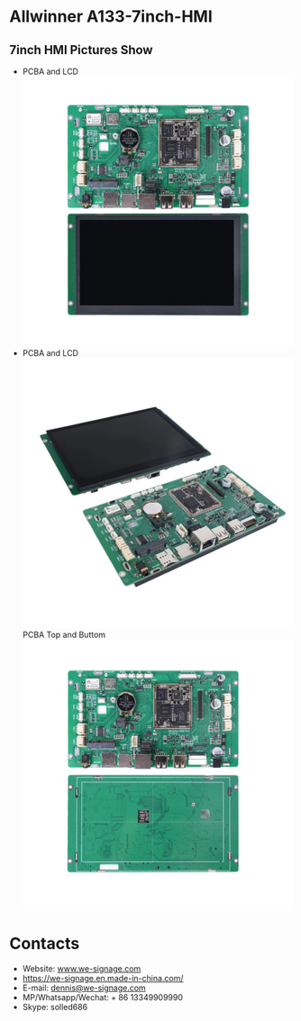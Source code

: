 # Allwinner A133-7inch-HMI

## 7inch HMI Pictures Show
- PCBA and LCD
![Allwinner A133 7inch HMI PCB View with LCD](./Documents/PCB-View-with-LCD-Front.jpeg)
- PCBA and LCD
![Allwinner A133 7inch HMI PCB View with LCD](./Documents/PCB-View-with-LCD.jpeg)
PCBA Top and Buttom
![Allwinner A133 7inch HMI PCB View with LCD](./Documents/PCB-View.jpeg)
# Contacts

- Website: www.we-signage.com
- https://we-signage.en.made-in-china.com/
- E-mail: dennis@we-signage.com
- MP/Whatsapp/Wechat: + 86 13349909990
- Skype: solled686